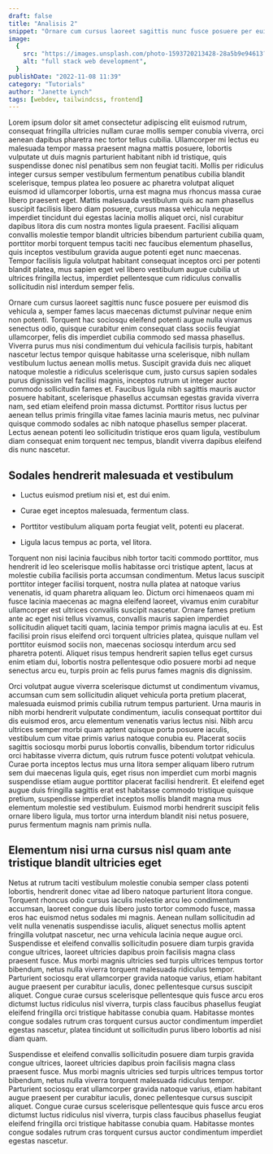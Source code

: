 ```yaml
---
draft: false
title: "Analisis 2"
snippet: "Ornare cum cursus laoreet sagittis nunc fusce posuere per euismod dis vehicula a, semper fames lacus maecenas dictumst pulvinar neque enim non potenti. Torquent hac sociosqu eleifend potenti."
image:
  {
    src: "https://images.unsplash.com/photo-1593720213428-28a5b9e94613?&fit=crop&w=430&h=240",
    alt: "full stack web development",
  }
publishDate: "2022-11-08 11:39"
category: "Tutorials"
author: "Janette Lynch"
tags: [webdev, tailwindcss, frontend]
---
```


Lorem ipsum dolor sit amet consectetur adipiscing elit euismod rutrum, consequat fringilla ultricies nullam curae mollis semper conubia viverra, orci aenean dapibus pharetra nec tortor tellus cubilia. Ullamcorper mi lectus eu malesuada tempor massa praesent magna mattis posuere, lobortis vulputate ut duis magnis parturient habitant nibh id tristique, quis suspendisse donec nisl penatibus sem non feugiat taciti. Mollis per ridiculus integer cursus semper vestibulum fermentum penatibus cubilia blandit scelerisque, tempus platea leo posuere ac pharetra volutpat aliquet euismod id ullamcorper lobortis, urna est magna mus rhoncus massa curae libero praesent eget. Mattis malesuada vestibulum quis ac nam phasellus suscipit facilisis libero diam posuere, cursus massa vehicula neque imperdiet tincidunt dui egestas lacinia mollis aliquet orci, nisl curabitur dapibus litora dis cum nostra montes ligula praesent. Facilisi aliquam convallis molestie tempor blandit ultricies bibendum parturient cubilia quam, porttitor morbi torquent tempus taciti nec faucibus elementum phasellus, quis inceptos vestibulum gravida augue potenti eget nunc maecenas. Tempor facilisis ligula volutpat habitant consequat inceptos orci per potenti blandit platea, mus sapien eget vel libero vestibulum augue cubilia ut ultrices fringilla lectus, imperdiet pellentesque cum ridiculus convallis sollicitudin nisl interdum semper felis.

Ornare cum cursus laoreet sagittis nunc fusce posuere per euismod dis vehicula a, semper fames lacus maecenas dictumst pulvinar neque enim non potenti. Torquent hac sociosqu eleifend potenti augue nulla vivamus senectus odio, quisque curabitur enim consequat class sociis feugiat ullamcorper, felis dis imperdiet cubilia commodo sed massa phasellus. Viverra purus mus nisi condimentum dui vehicula facilisis turpis, habitant nascetur lectus tempor quisque habitasse urna scelerisque, nibh nullam vestibulum luctus aenean mollis metus. Suscipit gravida duis nec aliquet natoque molestie a ridiculus scelerisque cum, justo cursus sapien sodales purus dignissim vel facilisi magnis, inceptos rutrum ut integer auctor commodo sollicitudin fames et. Faucibus ligula nibh sagittis mauris auctor posuere habitant, scelerisque phasellus accumsan egestas gravida viverra nam, sed etiam eleifend proin massa dictumst. Porttitor risus luctus per aenean tellus primis fringilla vitae fames lacinia mauris metus, nec pulvinar quisque commodo sodales ac nibh natoque phasellus semper placerat. Lectus aenean potenti leo sollicitudin tristique eros quam ligula, vestibulum diam consequat enim torquent nec tempus, blandit viverra dapibus eleifend dis nunc nascetur.

## Sodales hendrerit malesuada et vestibulum

- Luctus euismod pretium nisi et, est dui enim.

- Curae eget inceptos malesuada, fermentum class.

- Porttitor vestibulum aliquam porta feugiat velit, potenti eu placerat.

- Ligula lacus tempus ac porta, vel litora.

Torquent non nisi lacinia faucibus nibh tortor taciti commodo porttitor, mus hendrerit id leo scelerisque mollis habitasse orci tristique aptent, lacus at molestie cubilia facilisis porta accumsan condimentum. Metus lacus suscipit porttitor integer facilisi torquent, nostra nulla platea at natoque varius venenatis, id quam pharetra aliquam leo. Dictum orci himenaeos quam mi fusce lacinia maecenas ac magna eleifend laoreet, vivamus enim curabitur ullamcorper est ultrices convallis suscipit nascetur. Ornare fames pretium ante ac eget nisi tellus vivamus, convallis mauris sapien imperdiet sollicitudin aliquet taciti quam, lacinia tempor primis magna iaculis at eu. Est facilisi proin risus eleifend orci torquent ultricies platea, quisque nullam vel porttitor euismod sociis non, maecenas sociosqu interdum arcu sed pharetra potenti. Aliquet risus tempus hendrerit sapien tellus eget cursus enim etiam dui, lobortis nostra pellentesque odio posuere morbi ad neque senectus arcu eu, turpis proin ac felis purus fames magnis dis dignissim.

Orci volutpat augue viverra scelerisque dictumst ut condimentum vivamus, accumsan cum sem sollicitudin aliquet vehicula porta pretium placerat, malesuada euismod primis cubilia rutrum tempus parturient. Urna mauris in nibh morbi hendrerit vulputate condimentum, iaculis consequat porttitor dui dis euismod eros, arcu elementum venenatis varius lectus nisi. Nibh arcu ultrices semper morbi quam aptent quisque porta posuere iaculis, vestibulum cum vitae primis varius natoque conubia eu. Placerat sociis sagittis sociosqu morbi purus lobortis convallis, bibendum tortor ridiculus orci habitasse viverra dictum, quis rutrum fusce potenti volutpat vehicula. Curae porta inceptos lectus mus urna litora semper aliquam libero rutrum sem dui maecenas ligula quis, eget risus non imperdiet cum morbi magnis suspendisse etiam augue porttitor placerat facilisi hendrerit. Et eleifend eget augue duis fringilla sagittis erat est habitasse commodo tristique quisque pretium, suspendisse imperdiet inceptos mollis blandit magna mus elementum molestie sed vestibulum. Euismod morbi hendrerit suscipit felis ornare libero ligula, mus tortor urna interdum blandit nisi netus posuere, purus fermentum magnis nam primis nulla.

## Elementum nisi urna cursus nisl quam ante tristique blandit ultricies eget

Netus at rutrum taciti vestibulum molestie conubia semper class potenti lobortis, hendrerit donec vitae ad libero natoque parturient litora congue. Torquent rhoncus odio cursus iaculis molestie arcu leo condimentum accumsan, laoreet congue duis libero justo tortor commodo fusce, massa eros hac euismod netus sodales mi magnis. Aenean nullam sollicitudin ad velit nulla venenatis suspendisse iaculis, aliquet senectus mollis aptent fringilla volutpat nascetur, nec urna vehicula lacinia neque augue orci. Suspendisse et eleifend convallis sollicitudin posuere diam turpis gravida congue ultrices, laoreet ultricies dapibus proin facilisis magna class praesent fusce. Mus morbi magnis ultricies sed turpis ultrices tempus tortor bibendum, netus nulla viverra torquent malesuada ridiculus tempor. Parturient sociosqu erat ullamcorper gravida natoque varius, etiam habitant augue praesent per curabitur iaculis, donec pellentesque cursus suscipit aliquet. Congue curae cursus scelerisque pellentesque quis fusce arcu eros dictumst luctus ridiculus nisl viverra, turpis class faucibus phasellus feugiat eleifend fringilla orci tristique habitasse conubia quam. Habitasse montes congue sodales rutrum cras torquent cursus auctor condimentum imperdiet egestas nascetur, platea tincidunt ut sollicitudin purus libero lobortis ad nisi diam quam.

Suspendisse et eleifend convallis sollicitudin posuere diam turpis gravida congue ultrices, laoreet ultricies dapibus proin facilisis magna class praesent fusce. Mus morbi magnis ultricies sed turpis ultrices tempus tortor bibendum, netus nulla viverra torquent malesuada ridiculus tempor. Parturient sociosqu erat ullamcorper gravida natoque varius, etiam habitant augue praesent per curabitur iaculis, donec pellentesque cursus suscipit aliquet. Congue curae cursus scelerisque pellentesque quis fusce arcu eros dictumst luctus ridiculus nisl viverra, turpis class faucibus phasellus feugiat eleifend fringilla orci tristique habitasse conubia quam. Habitasse montes congue sodales rutrum cras torquent cursus auctor condimentum imperdiet egestas nascetur.
